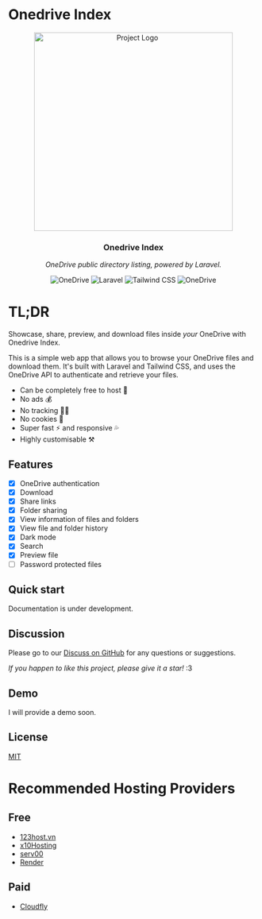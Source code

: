 # Onedrive Index

<div align="center">
    <img src="https://i.ibb.co/r5XKcP1/logo.png" width="400" alt="Project Logo">
    <h3>Onedrive Index</h3>
    <p>
        <em>
            OneDrive public directory listing, powered by Laravel.
        </em>
    </p>
     <img src="https://img.shields.io/badge/OneDrive-0078D4.svg?style=for-the-badge&logo=microsoftonedrive&logoColor=white" alt="OneDrive" />
      <img src="https://img.shields.io/badge/laravel-%23FF2D20.svg?style=for-the-badge&logo=laravel&logoColor=white" alt="Laravel" />
       <img src="https://img.shields.io/badge/tailwindcss-%2338B2AC.svg?style=for-the-badge&logo=tailwind-css&logoColor=white" alt="Tailwind CSS" />
        <img src="https://img.shields.io/badge/daisyUI-%2318A303?style=for-the-badge" alt="OneDrive" />
</div>

# TL;DR

Showcase, share, preview, and download files inside _your_ OneDrive with Onedrive Index.

This is a simple web app that allows you to browse your OneDrive files and download them. It's built with Laravel and Tailwind CSS, and uses the OneDrive API to authenticate and retrieve your files.

-   Can be completely free to host 💸
-   No ads 💰
-   No tracking 🕵️‍♂️
-   No cookies 🍪
-   Super fast ⚡ and responsive 💦
-   Highly customisable ⚒️

## Features

-   [x] OneDrive authentication
-   [x] Download
-   [x] Share links
-   [x] Folder sharing
-   [x] View information of files and folders
-   [x] View file and folder history
-   [x] Dark mode
-   [x] Search
-   [x] Preview file
-   [ ] Password protected files

## Quick start

Documentation is under development.

## Discussion

Please go to our [Discuss on GitHub](https://github.com/ngotuananh101/onedrive/discussions) for any questions or suggestions.

_If you happen to like this project, please give it a star!_ :3

## Demo

I will provide a demo soon.

## License

[MIT](https://choosealicense.com/licenses/mit/)

# Recommended Hosting Providers

## Free

-   [123host.vn](https://client.123host.vn/?affid=866&campaign=free-hosting)
-   [x10Hosting](https://x10hosting.com/)
-   [serv00](https://www.serv00.com/)
-   [Render](https://render.com/)

## Paid

-   [Cloudfly](https://cloudfly.vn/?ref=169025103)

